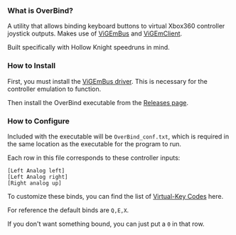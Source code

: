 ### What is OverBind?
A utility that allows binding keyboard buttons to virtual Xbox360 controller joystick outputs. Makes use of [ViGEmBus](https://github.com/nefarius/ViGEmBus/) and [ViGEmClient](https://github.com/nefarius/ViGEmClient).

Built specifically with Hollow Knight speedruns in mind.

### How to Install
First, you must install the [ViGEmBus driver](https://github.com/nefarius/ViGEmBus/releases). This is necessary for the controller emulation to function.

Then install the OverBind executable from the [Releases page](https://github.com/cjonas1999/OverBind/releases).

### How to Configure
Included with the executable will be `OverBind_conf.txt`, which is required in the same location as the executable for the program to run.

Each row in this file corresponds to these controller inputs:
```
[Left Analog left]
[Left Analog right]
[Right analog up]
```
To customize these binds, you can find the list of [Virtual-Key Codes](https://learn.microsoft.com/en-us/windows/win32/inputdev/virtual-key-codes) here.

For reference the default binds are `Q,E,X`.

If you don't want something bound, you can just put a `0` in that row.
